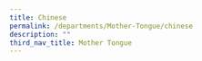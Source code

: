 ```yaml
---
title: Chinese
permalink: /departments/Mother-Tongue/chinese
description: ""
third_nav_title: Mother Tongue
---
```

